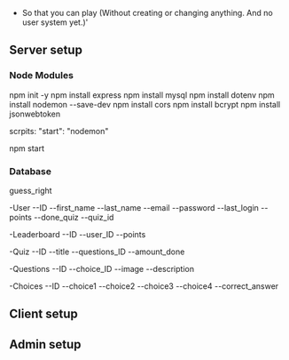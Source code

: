- So that you can play (Without creating or changing anything. And no user system yet.)'

## Server setup

### Node Modules

npm init -y
npm install express
npm install mysql
npm install dotenv
npm install nodemon --save-dev
npm install cors
npm install bcrypt
npm install jsonwebtoken

scrpits:
"start": "nodemon"

npm start

### Database

guess_right

-User
--ID
--first_name
--last_name
--email
--password
--last_login
--points
--done_quiz
--quiz_id

-Leaderboard
--ID
--user_ID
--points

-Quiz
--ID
--title
--questions_ID
--amount_done

-Questions
--ID
--choice_ID
--image
--description

-Choices
--ID
--choice1
--choice2
--choice3
--choice4
--correct_answer


## Client setup


## Admin setup